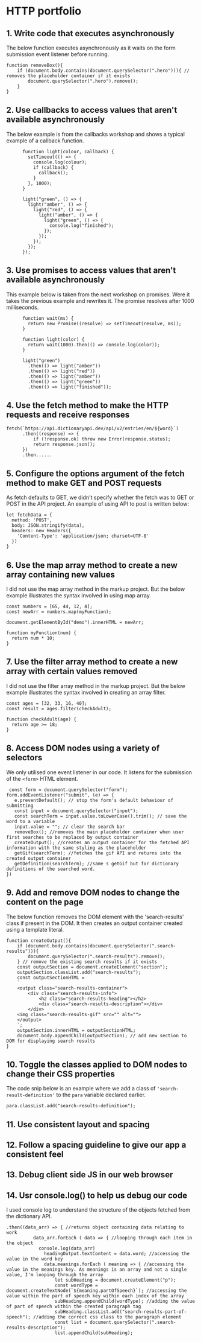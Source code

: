 # HTTP portfolio


## 1. Write code that executes asynchronously

The below function executes asynchronously as it waits on the form submission event listener before running.
```
function removeBox(){
    if (document.body.contains(document.querySelector(".hero"))){ // removes the placeholder container if it exists
        document.querySelector(".hero").remove();
    }
}
```
## 2. Use callbacks to access values that aren't available asynchronously 

The below example is from the callbacks workshop and shows a typical example of a callback function.

```
      function light(colour, callback) {
        setTimeout(() => {
          console.log(colour);
          if (callback) {
            callback();
          }
        }, 1000);
      }

      light("green", () => {
        light("amber", () => {
          light("red", () => {
            light("amber", () => {
              light("green", () => {
                console.log("finished");
              });
            });
          });
        });
      });
```      

## 3. Use promises to access values that aren't available asynchronously

This example below is taken from the next workshop on promises. Were it takes the previous example and rewrites it. The promise resolves after 1000 milliseconds.

```
      function wait(ms) {
        return new Promise((resolve) => setTimeout(resolve, ms));
      }

      function light(color) {
        return wait(1000).then(() => console.log(color));
      }

      light("green")
        .then(() => light("amber"))
        .then(() => light("red"))
        .then(() => light("amber"))
        .then(() => light("green"))
        .then(() => light("finished"));
```

## 4. Use the fetch method to make the HTTP requests and receive responses

```
fetch(`https://api.dictionaryapi.dev/api/v2/entries/en/${word}`)
      .then((response) => {
          if (!response.ok) throw new Error(response.status); 
          return response.json();
      })
      .then......
```

## 5. Configure the options argument of the fetch method to make GET and POST requests

As fetch defaults to GET, we didn't specify whether the fetch was to GET or POST in the API project. An example of using API to post is written below:

```
let fetchData = {
  method: 'POST',
  body: JSON.stringify(data),
  headers: new Headers({
    'Content-Type': 'application/json; charset=UTF-8'
  })
}
```
  
## 6. Use the map array method to create a new array containing new values

 I did not use the map array method in the markup project. But the below example illustrates the syntax involved in using map array.

```
const numbers = [65, 44, 12, 4];
const newArr = numbers.map(myFunction);

document.getElementById("demo").innerHTML = newArr;

function myFunction(num) {
  return num * 10;
}
```

## 7. Use the filter array method to create a new array with certain values removed

I did not use the filter array method in the markup project. But the below example illustrates the syntax involved in creating an array filter.

```
const ages = [32, 33, 16, 40];
const result = ages.filter(checkAdult);

function checkAdult(age) {
  return age >= 18;
}
```

## 8. Access DOM nodes using a variety of selectors

We only utilised one event listener in our code. It listens for the submission of the `<form>` HTML element. 

 ```
  const form = document.querySelector("form");
form.addEventListener("submit", (e) => {
    e.preventDefault(); // stop the form's default behaviour of submitting
    const input = document.querySelector("input");
    const searchTerm = input.value.toLowerCase().trim(); // save the word to a variable
    input.value = ""; // clear the search bar
    removeBox(); //removes the main placeholder container when user first searches to be replaced by output container
    createOutput(); //creates an output container for the fetched API information with the same styling as the placeholder 
    getGif(searchTerm); //fetches the gif API and returns into the created output container
    getDefinition(searchTerm); //same s getGif but for dictionary definitions of the searched word. 
})
```

## 9. Add and remove DOM nodes to change the content on the page

The below function removes the DOM element with the 'search-results' class if present in the DOM. It then creates an output container created using a template literal.

```
function createOutput(){ 
    if (document.body.contains(document.querySelector(".search-results"))){  
        document.querySelector(".search-results").remove();
    } // remove the existing search results if it exists
    const outputSection = document.createElement("section"); 
    outputSection.classList.add("search-results");
    const outputSectionHTML = 
    `
    <output class="search-results-container">
        <div class="search-results-info">
            <h2 class="search-results-heading"></h2>
            <div class="search-results-description"></div>
        </div>
    <img class="search-results-gif" src="" alt="">
    </output>
    `;
    outputSection.innerHTML = outputSectionHTML; 
    document.body.appendChild(outputSection); // add new section to DOM for displaying search results
}
```

## 10. Toggle the classes applied to DOM nodes to change their CSS properties

The code snip below is an example where we add a class of `'search-result-definition'` to the `para` variable declared earlier. 

```
para.classList.add("search-results-definition");
```
  
## 11. Use consistent layout and spacing


## 12. Follow a spacing guideline to give our app a consistent feel

  
## 13. Debug client side JS in our web browser

  
## 14. Usr console.log() to help us debug our code
I used console log to understand the structure of the objects fetched from the dictionary API.

```
.then((data_arr) => { //returns object containing data relating to work
          data_arr.forEach ( data => { //looping through each item in the object
            console.log(data_arr)
              headingOutput.textContent = data.word; //accessing the value in the word key
              data.meanings.forEach ( meaning => { //accessing the value in the meanings key. As meanings is an array and not a single value, I'm looping through the array
                  let subHeading = document.createElement("p"); 
                  const wordType = document.createTextNode(`${meaning.partOfSpeech}`); //accessing the value within the part of speech key within each index of the array
                  subHeading.appendChild(wordType); //adding the value of part of speech within the created paragraph tag
                  subHeading.classList.add("search-results-part-of-speech"); //adding the correct css class to the paragraph element
                  const list = document.querySelector(".search-results-description"); 
                  list.appendChild(subHeading);
```                  
